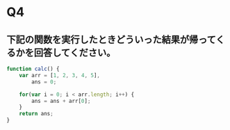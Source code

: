 # Q4

## 下記の関数を実行したときどういった結果が帰ってくるかを回答してください。

``` javascript
function calc() {
    var arr = [1, 2, 3, 4, 5],
        ans = 0;

    for(var i = 0; i < arr.length; i++) {
        ans = ans + arr[0];
    }
    return ans;
}


```